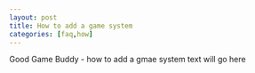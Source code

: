 ```yaml
---
layout: post
title: How to add a game system
categories: [faq,how]
---
```


Good Game Buddy - how to add a gmae system text will go here
